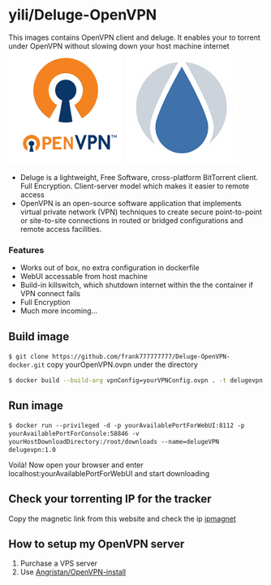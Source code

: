 # yili/Deluge-OpenVPN
This images contains OpenVPN client and deluge. It enables your to torrent under OpenVPN without slowing down your host machine internet
![openvpn](https://github.com/frank777777777/Deluge-OpenVPN-docker/blob/master/images/OpenVPN.png?raw=true) ![deluge](https://github.com/frank777777777/Deluge-OpenVPN-docker/blob/master/images/Deluge.png?raw=true)
* Deluge is a lightweight, Free Software, cross-platform BitTorrent client. Full Encryption. Client-server model which makes it easier to remote access
* OpenVPN is an open-source software application that implements virtual private network (VPN) techniques to create secure point-to-point or site-to-site connections in routed or bridged configurations and remote access facilities.

### Features
* Works out of box, no extra configuration in dockerfile
* WebUI accessable from host machine
* Build-in killswitch, which shutdown internet within the the container if VPN connect fails
* Full Encryption
* Much more incoming...

## Build image

```$ git clone https://github.com/frank777777777/Deluge-OpenVPN-docker.git```
    copy yourOpenVPN.ovpn under the directory
```bash
$ docker build --build-arg vpnConfig=yourVPNConfig.ovpn . -t delugevpn:1.0 -f dockerfile
```

## Run image
```
$ docker run --privileged -d -p yourAvailablePortForWebUI:8112 -p yourAvailablePortForConsole:58846 -v yourHostDownloadDirectory:/root/downloads --name=delugeVPN delugevpn:1.0
```
Voilà! Now open your browser and enter localhost:yourAvailablePortForWebUI and start downloading

## Check your torrenting IP for the tracker
Copy the magnetic link from this website and check the ip
[ipmagnet](http://ipmagnet.services.cbcdn.com/)


## How to setup my OpenVPN server
1. Purchase a VPS server 
1. Use [Angristan/OpenVPN-install](https://github.com/Angristan/OpenVPN-install)

